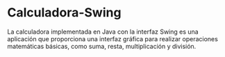 # Calculadora-Swing
La calculadora implementada en Java con la interfaz Swing es una aplicación que proporciona una interfaz gráfica para realizar operaciones matemáticas básicas, como suma, resta, multiplicación y división. 
